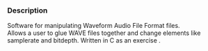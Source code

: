 ### Description ###
Software for manipulating Waveform Audio File Format files.   
Allows a user to glue WAVE files together and change elements like samplerate and bitdepth.
Written in C as an exercise .  